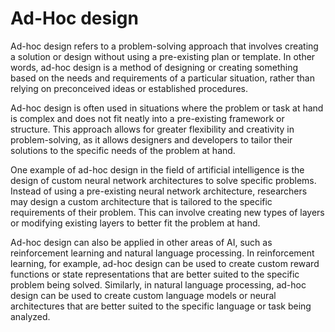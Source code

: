 # Ad-Hoc design 

Ad-hoc design refers to a problem-solving approach that involves creating a solution or design without using a pre-existing plan or template. In other words, ad-hoc design is a method of designing or creating something based on the needs and requirements of a particular situation, rather than relying on preconceived ideas or established procedures.

Ad-hoc design is often used in situations where the problem or task at hand is complex and does not fit neatly into a pre-existing framework or structure. This approach allows for greater flexibility and creativity in problem-solving, as it allows designers and developers to tailor their solutions to the specific needs of the problem at hand.

One example of ad-hoc design in the field of artificial intelligence is the design of custom neural network architectures to solve specific problems. Instead of using a pre-existing neural network architecture, researchers may design a custom architecture that is tailored to the specific requirements of their problem. This can involve creating new types of layers or modifying existing layers to better fit the problem at hand.

Ad-hoc design can also be applied in other areas of AI, such as reinforcement learning and natural language processing. In reinforcement learning, for example, ad-hoc design can be used to create custom reward functions or state representations that are better suited to the specific problem being solved. Similarly, in natural language processing, ad-hoc design can be used to create custom language models or neural architectures that are better suited to the specific language or task being analyzed.

